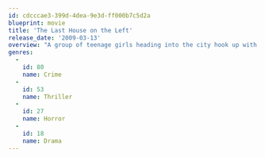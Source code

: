 ```yaml
---
id: cdcccae3-399d-4dea-9e3d-ff000b7c5d2a
blueprint: movie
title: 'The Last House on the Left'
release_date: '2009-03-13'
overview: "A group of teenage girls heading into the city hook up with a gang of drug-addled ne'er-do-wells and are brutally murdered. The killers find their way to the home of one of their victim's parents, where both father and mother exact a horrible revenge."
genres:
  -
    id: 80
    name: Crime
  -
    id: 53
    name: Thriller
  -
    id: 27
    name: Horror
  -
    id: 18
    name: Drama
---
```

